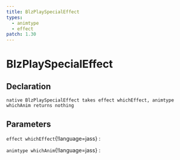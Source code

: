 ```yaml
---
title: BlzPlaySpecialEffect
types:
  - animtype
  - effect
patch: 1.30
---
```


# BlzPlaySpecialEffect

## Declaration

```jass
native BlzPlaySpecialEffect takes effect whichEffect, animtype whichAnim returns nothing
```

## Parameters
`effect whichEffect`{!language=jass}
: 

`animtype whichAnim`{!language=jass}
: 
